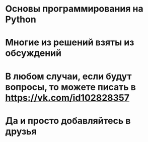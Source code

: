 # Основы программирования на Python
# Многие из решений взяты из обсуждений
# В любом случаи, если будут вопросы, то можете писать в https://vk.com/id102828357
# Да и просто добавляйтесь в друзья 
